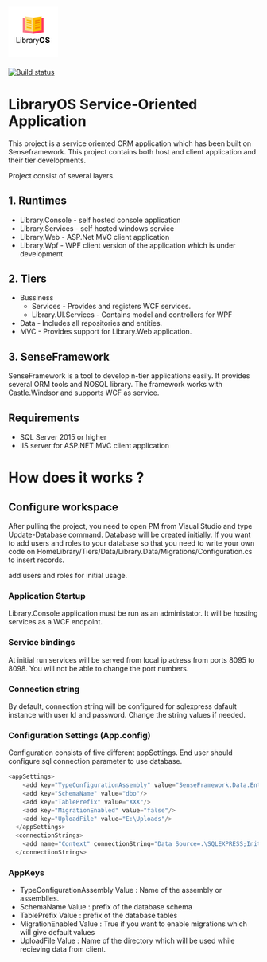 ## ![alt-text](https://github.com/ekinbulut/HomeLibrary/blob/develop/Logo100.png)

[![Build status](https://ci.appveyor.com/api/projects/status/6ux46qnboomanga6?svg=true)](https://ci.appveyor.com/project/ekinbulut/homelibrary)


# LibraryOS Service-Oriented Application

This project is a service oriented CRM application which has been built on Senseframework. This project contains both host and client application and their tier developments.

Project consist of several layers.

## 1. Runtimes
  * Library.Console  - self hosted console application
  * Library.Services - self hosted windows service
  * Library.Web - ASP.Net MVC client application
  * Library.Wpf - WPF client version of the application which is under development

## 2. Tiers
  * Bussiness
    * Services - Provides and registers WCF services.
    * Library.UI.Services - Contains model and controllers for WPF
  * Data - Includes all repositories and entities.
  * MVC - Provides support for Library.Web application.

## 3. SenseFramework
SenseFramework is a tool to develop n-tier applications easily. It provides several ORM tools and NOSQL library. The framework works with Castle.Windsor and supports WCF as service.

## Requirements
* SQL Server 2015 or higher
* IIS server for ASP.NET MVC client application

# How does it works ?

## Configure workspace

After pulling the project, you need to open PM from Visual Studio and type Update-Database command. Database will be created initially. If you want to add users and roles to your database so that you need to write your own code on HomeLibrary/Tiers/Data/Library.Data/Migrations/Configuration.cs to insert records.

add users and roles for initial usage.
### Application Startup

Library.Console application must be run as an administator. It will be hosting services as a WCF endpoint.

### Service bindings

At initial run services will be served from local ip adress from ports 8095 to 8098. You will not be able to change the port numbers.

### Connection string

By default, connection string will be configured for sqlexpress dafault instance with user Id and password. Change the string values if needed. 

### Configuration Settings (App.config)

Configuration consists of five different appSettings. End user should configure sql connection parameter to use database.
```javascript
<appSettings>
    <add key="TypeConfigurationAssembly" value="SenseFramework.Data.EntityFramework.dll;Library.Data.dll"/>
    <add key="SchemaName" value="dbo"/>
    <add key="TablePrefix" value="XXX"/>
    <add key="MigrationEnabled" value="false"/>
    <add key="UploadFile" value="E:\Uploads"/>
  </appSettings>
  <connectionStrings>
    <add name="Context" connectionString="Data Source=.\SQLEXPRESS;Initial Catalog=LibraryDB;User Id=sa;Password=demo2017;" providerName="System.Data.SqlClient"/>
  </connectionStrings> 
  ```

### AppKeys

* TypeConfigurationAssembly
Value : Name of the assembly or assemblies.
* SchemaName
Value : prefix of the database schema
* TablePrefix
Value : prefix of the database tables
* MigrationEnabled
Value : True if you want to enable migrations which will give default values
* UploadFile
Value : Name of the directory which will be used while recieving data from client.

